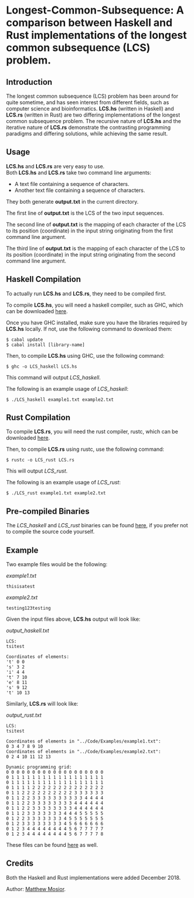 # Longest-Common-Subsequence: A comparison between Haskell and Rust implementations of the longest common subsequence (LCS) problem.

## Introduction

The longest common subsequence (LCS) problem has been around for quite sometime, and has seen interest from different fields, such as computer science and bioinformatics.  **LCS.hs** (written in Haskell) and **LCS.rs** (written in Rust) are two differing implementations of the longest common subsequence problem.  The recursive nature of **LCS.hs** and the iterative nature of **LCS.rs** demonstrate the contrasting programming paradigms and differing solutions, while achieving the same result.

## Usage

**LCS.hs** and **LCS.rs** are very easy to use.  
Both **LCS.hs** and **LCS.rs** take two command line arguments: 
- A text file containing a sequence of characters.
- Another text file containing a sequence of characters.

They both generate **output.txt** in the current directory.

The first line of **output.txt** is the LCS of the two input sequences.

The second line of **output.txt** is the mapping of each character of the LCS to its position (coordinate) in the input string originating from the first command line argument.

The third line of **output.txt** is the mapping of each character of the LCS to its position (coordinate) in the input string originating from the second command line argument.

## Haskell Compilation

To actually run **LCS.hs** and **LCS.rs**, they need to be compiled first.

To compile **LCS.hs**, you will need a haskell compiler, such as GHC, which can be downloaded [here](https://www.haskell.org/downloads).

Once you have GHC installed, make sure you have the libraries required by **LCS.hs** locally.  If not, use the following command to download them:

```
$ cabal update
$ cabal install [library-name]
```

Then, to compile **LCS.hs** using GHC, use the following command:

```
$ ghc -o LCS_haskell LCS.hs
```

This command will output _LCS_haskell_.

The following is an example usage of _LCS_haskell_:

```
$ ./LCS_haskell example1.txt example2.txt
```

## Rust Compilation

To compile **LCS.rs**, you will need the rust compiler, rustc, which can be downloaded [here](https://www.rust-lang.org/learn/get-started).

Then, to compile **LCS.rs** using rustc, use the following command:

```
$ rustc -o LCS_rust LCS.rs
```

This will output _LCS_rust_.

The following is an example usage of _LCS_rust_:

```
$ ./LCS_rust example1.txt example2.txt
```

## Pre-compiled Binaries

The _LCS_haskell_ and _LCS_rust_ binaries can be found [here](https://github.com/Matthew-Mosior/Longest-Common-Subsequence/tree/master/bin), if you prefer not to compile the source code yourself.

## Example

Two example files would be the following:

_example1.txt_

```
thisisatest
```

_example2.txt_

```
testing123testing
```

Given the input files above, **LCS.hs** output will look like:

_output_haskell.txt_

```
LCS:                    
tsitest
                
Coordinates of elements:
't' 0 0                 
's' 3 2                 
'i' 4 4                 
't' 7 10                
'e' 8 11                
's' 9 12                
't' 10 13 
```

Similarly, **LCS.rs** will look like:

_output_rust.txt_

```
LCS:
tsitest

Coordinates of elements in "../Code/Examples/example1.txt":
0 3 4 7 8 9 10 
Coordinates of elements in "../Code/Examples/example2.txt":
0 2 4 10 11 12 13 

Dynamic programming grid:
0 0 0 0 0 0 0 0 0 0 0 0 0 0 0 0 0 0 0 
0 1 1 1 1 1 1 1 1 1 1 1 1 1 1 1 1 1 1 
0 1 1 1 1 1 1 1 1 1 1 1 1 1 1 1 1 1 1 
0 1 1 1 1 2 2 2 2 2 2 2 2 2 2 2 2 2 2 
0 1 1 2 2 2 2 2 2 2 2 2 2 3 3 3 3 3 3 
0 1 1 2 2 3 3 3 3 3 3 3 3 3 3 4 4 4 4 
0 1 1 2 2 3 3 3 3 3 3 3 3 4 4 4 4 4 4 
0 1 1 2 2 3 3 3 3 3 3 3 3 4 4 4 4 4 4 
0 1 1 2 3 3 3 3 3 3 3 4 4 4 5 5 5 5 5 
0 1 2 2 3 3 3 3 3 3 3 4 5 5 5 5 5 5 5 
0 1 2 3 3 3 3 3 3 3 3 4 5 6 6 6 6 6 6 
0 1 2 3 4 4 4 4 4 4 4 4 5 6 7 7 7 7 7 
0 1 2 3 4 4 4 4 4 4 4 4 5 6 7 7 7 7 8 
```

These files can be found [here](https://github.com/Matthew-Mosior/Longest-Common-Subsequence/tree/master/examples) as well.

## Credits

Both the Haskell and Rust implementations were added December 2018.

Author: [Matthew Mosior](https://github.com/Matthew-Mosior).

